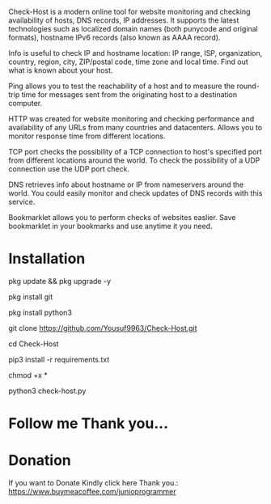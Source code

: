 Check-Host is a modern online tool for website monitoring and checking availability of hosts, DNS records, IP addresses. It supports the latest technologies such as localized domain names (both punycode and original formats), hostname IPv6 records (also known as AAAA record).

Info is useful to check IP and hostname location: IP range, ISP, organization, country, region, city, ZIP/postal code, time zone and local time. Find out what is known about your host.

Ping allows you to test the reachability of a host and to measure the round-trip time for messages sent from the originating host to a destination computer.

HTTP was created for website monitoring and checking performance and availability of any URLs from many countries and datacenters. Allows you to monitor response time from different locations.

TCP port checks the possibility of a TCP connection to host's specified port from different locations around the world. To check the possibility of a UDP connection use the UDP port check.

DNS retrieves info about hostname or IP from nameservers around the world. You could easily monitor and check updates of DNS records with this service.

Bookmarklet allows you to perform checks of websites easlier. Save bookmarklet in your bookmarks and use anytime it you need.

# Installation

pkg update && pkg upgrade -y

pkg install git

pkg install python3

git clone https://github.com/Yousuf9963/Check-Host.git

cd Check-Host

pip3 install -r requirements.txt

chmod +x *

python3 check-host.py

# Follow me Thank you...

# Donation

If you want to Donate Kindly click here Thank you.: https://www.buymeacoffee.com/junioprogrammer

